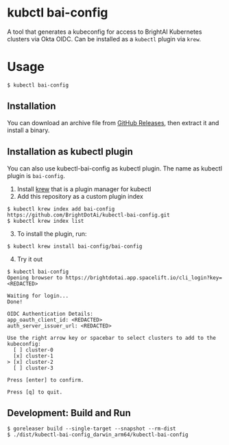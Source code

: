 # kubctl bai-config

A tool that generates a kubeconfig for access to BrightAI Kubernetes clusters via Okta OIDC.
Can be installed as a `kubectl` plugin via `krew`.

# Usage

```shell
$ kubectl bai-config
```

## Installation
You can download an archive file from [GitHub Releases](https://github.com/BrightDotAi/kubectl-bai-config/releases), then extract it and install a binary.

## Installation as kubectl plugin

You can also use kubectl-bai-config as kubectl plugin. The name as kubectl plugin is `bai-config`.

1. Install [krew](https://github.com/GoogleContainerTools/krew) that is a plugin manager for kubectl
2. Add this repository as a custom plugin index
```shell
$ kubectl krew index add bai-config https://github.com/BrightDotAi/kubectl-bai-config.git
$ kubectl krew index list
```
3. To install the plugin, run:
```shell
$ kubectl krew install bai-config/bai-config
```
4. Try it out
```shell
$ kubectl bai-config
Opening browser to https://brightdotai.app.spacelift.io/cli_login?key=<REDACTED>

Waiting for login...
Done!

OIDC Authentication Details:
app_oauth_client_id: <REDACTED>
auth_server_issuer_url: <REDACTED>

Use the right arrow key or spacebar to select clusters to add to the kubeconfig:
  [ ] cluster-0
  [x] cluster-1
> [x] cluster-2
  [ ] cluster-3

Press [enter] to confirm.

Press [q] to quit.
```

## Development: Build and Run

```shell
$ goreleaser build --single-target --snapshot --rm-dist
$ ./dist/kubectl-bai-config_darwin_arm64/kubectl-bai-config
```
